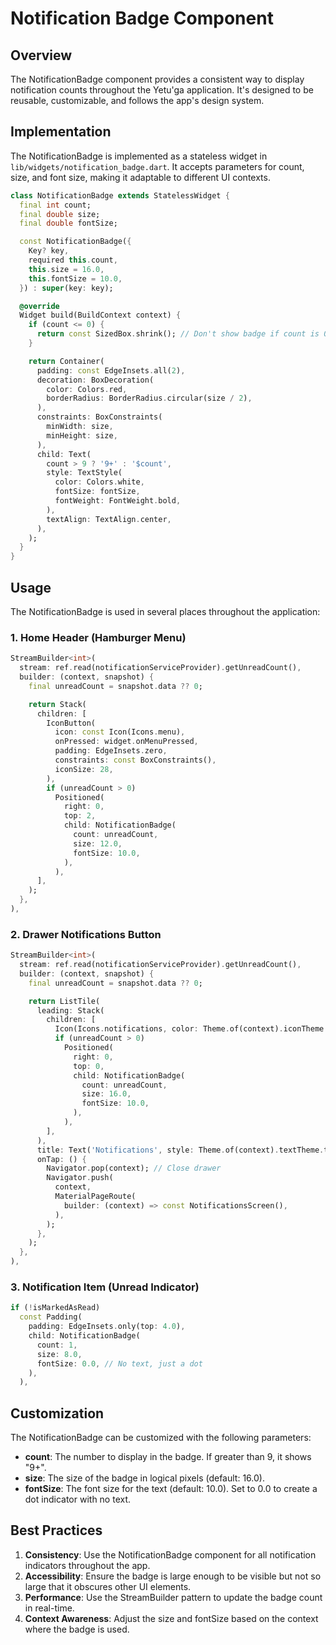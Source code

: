 # Notification Badge Component

## Overview

The NotificationBadge component provides a consistent way to display notification counts throughout the Yetu'ga application. It's designed to be reusable, customizable, and follows the app's design system.

## Implementation

The NotificationBadge is implemented as a stateless widget in `lib/widgets/notification_badge.dart`. It accepts parameters for count, size, and font size, making it adaptable to different UI contexts.

```dart
class NotificationBadge extends StatelessWidget {
  final int count;
  final double size;
  final double fontSize;

  const NotificationBadge({
    Key? key,
    required this.count,
    this.size = 16.0,
    this.fontSize = 10.0,
  }) : super(key: key);

  @override
  Widget build(BuildContext context) {
    if (count <= 0) {
      return const SizedBox.shrink(); // Don't show badge if count is 0
    }

    return Container(
      padding: const EdgeInsets.all(2),
      decoration: BoxDecoration(
        color: Colors.red,
        borderRadius: BorderRadius.circular(size / 2),
      ),
      constraints: BoxConstraints(
        minWidth: size,
        minHeight: size,
      ),
      child: Text(
        count > 9 ? '9+' : '$count',
        style: TextStyle(
          color: Colors.white,
          fontSize: fontSize,
          fontWeight: FontWeight.bold,
        ),
        textAlign: TextAlign.center,
      ),
    );
  }
}
```

## Usage

The NotificationBadge is used in several places throughout the application:

### 1. Home Header (Hamburger Menu)

```dart
StreamBuilder<int>(
  stream: ref.read(notificationServiceProvider).getUnreadCount(),
  builder: (context, snapshot) {
    final unreadCount = snapshot.data ?? 0;

    return Stack(
      children: [
        IconButton(
          icon: const Icon(Icons.menu),
          onPressed: widget.onMenuPressed,
          padding: EdgeInsets.zero,
          constraints: const BoxConstraints(),
          iconSize: 28,
        ),
        if (unreadCount > 0)
          Positioned(
            right: 0,
            top: 2,
            child: NotificationBadge(
              count: unreadCount,
              size: 12.0,
              fontSize: 10.0,
            ),
          ),
      ],
    );
  },
),
```

### 2. Drawer Notifications Button

```dart
StreamBuilder<int>(
  stream: ref.read(notificationServiceProvider).getUnreadCount(),
  builder: (context, snapshot) {
    final unreadCount = snapshot.data ?? 0;

    return ListTile(
      leading: Stack(
        children: [
          Icon(Icons.notifications, color: Theme.of(context).iconTheme.color),
          if (unreadCount > 0)
            Positioned(
              right: 0,
              top: 0,
              child: NotificationBadge(
                count: unreadCount,
                size: 16.0,
                fontSize: 10.0,
              ),
            ),
        ],
      ),
      title: Text('Notifications', style: Theme.of(context).textTheme.titleMedium),
      onTap: () {
        Navigator.pop(context); // Close drawer
        Navigator.push(
          context,
          MaterialPageRoute(
            builder: (context) => const NotificationsScreen(),
          ),
        );
      },
    );
  },
),
```

### 3. Notification Item (Unread Indicator)

```dart
if (!isMarkedAsRead)
  const Padding(
    padding: EdgeInsets.only(top: 4.0),
    child: NotificationBadge(
      count: 1,
      size: 8.0,
      fontSize: 0.0, // No text, just a dot
    ),
  ),
```

## Customization

The NotificationBadge can be customized with the following parameters:

- **count**: The number to display in the badge. If greater than 9, it shows "9+".
- **size**: The size of the badge in logical pixels (default: 16.0).
- **fontSize**: The font size for the text (default: 10.0). Set to 0.0 to create a dot indicator with no text.

## Best Practices

1. **Consistency**: Use the NotificationBadge component for all notification indicators throughout the app.
2. **Accessibility**: Ensure the badge is large enough to be visible but not so large that it obscures other UI elements.
3. **Performance**: Use the StreamBuilder pattern to update the badge count in real-time.
4. **Context Awareness**: Adjust the size and fontSize based on the context where the badge is used.
